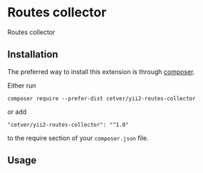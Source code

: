 Routes collector
================
Routes collector

Installation
------------

The preferred way to install this extension is through [composer](http://getcomposer.org/download/).

Either run

```
composer require --prefer-dist cetver/yii2-routes-collector
```

or add

```
"cetver/yii2-routes-collector": "^1.0"
```

to the require section of your `composer.json` file.


Usage
-----
